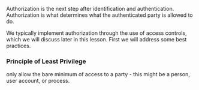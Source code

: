 Authorization is the next step after identification and authentication. Authorization is what determines what the authenticated party is allowed to do.

We typically implement authorization through the use of access controls, which we will discuss later in this lesson. First we will address some best practices.

### Principle of Least Privilege

only allow the bare minimum of access to a party - this might be a person, user account, or process.

